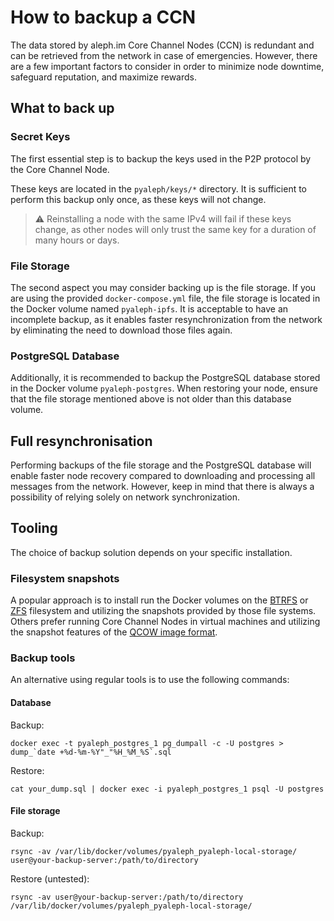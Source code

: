 # How to backup a CCN

The data stored by aleph.im Core Channel Nodes (CCN) is redundant and can be retrieved from the network in case of
emergencies. However, there are a few important factors to consider in order to minimize node downtime, safeguard
reputation, and maximize rewards.

## What to back up

### Secret Keys

The first essential step is to backup the keys used in the P2P protocol by the Core Channel Node.

These keys are located
in the `pyaleph/keys/*` directory. It is sufficient to perform this backup only once, as these keys will not change.

> ⚠️ Reinstalling a node with the same IPv4 will fail if these keys change, as other nodes will only trust the same key
> for a duration of many hours or days.

### File Storage

The second aspect you may consider backing up is the file storage. If you are using the provided `docker-compose.yml`
file, the file storage is located in the Docker volume named `pyaleph-ipfs`. It is acceptable to have an incomplete
backup, as it enables faster resynchronization from the network by eliminating the need to download those files again.

### PostgreSQL Database

Additionally, it is recommended to backup the PostgreSQL database stored in the Docker volume `pyaleph-postgres`. When
restoring your node, ensure that the file storage mentioned above is not older than this database volume.

## Full resynchronisation

Performing backups of the file storage and the PostgreSQL database will enable faster node recovery compared to
downloading and processing all messages from the network. However, keep in mind that there is always a possibility of
relying solely on network synchronization.

## Tooling

The choice of backup solution depends on your specific installation.

### Filesystem snapshots

A popular approach is to install run the Docker volumes on
the [BTRFS](https://www.kernel.org/doc/html/latest/filesystems/btrfs.html)
or [ZFS](https://openzfs.org/) filesystem and utilizing the snapshots provided by those file systems.
Others prefer running Core Channel Nodes in virtual machines and utilizing the snapshot features of
the [QCOW image format](https://wiki.qemu.org/Features/Qcow3).

### Backup tools

An alternative using regular tools is to use the following commands:

#### Database

Backup:

```shell
docker exec -t pyaleph_postgres_1 pg_dumpall -c -U postgres > dump_`date +%d-%m-%Y"_"%H_%M_%S`.sql
```

Restore:

```shell
cat your_dump.sql | docker exec -i pyaleph_postgres_1 psql -U postgres
```

#### File storage

Backup:

```shell
rsync -av /var/lib/docker/volumes/pyaleph_pyaleph-local-storage/ user@your-backup-server:/path/to/directory
```

Restore (untested):

```shell
rsync -av user@your-backup-server:/path/to/directory /var/lib/docker/volumes/pyaleph_pyaleph-local-storage/
```
